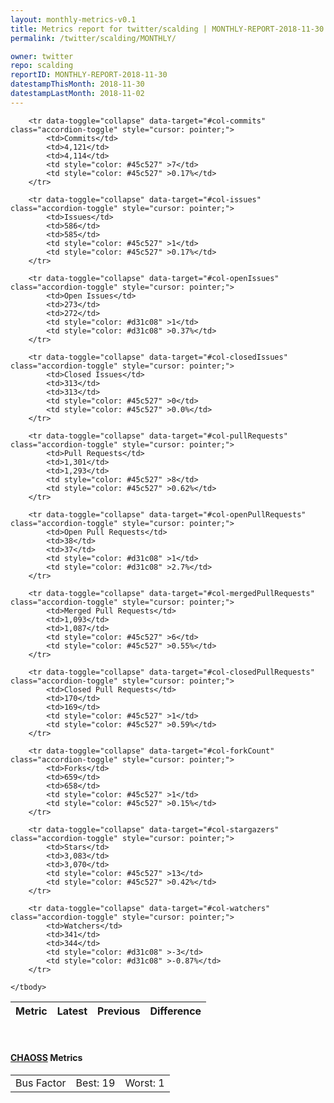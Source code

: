 ```yaml
---
layout: monthly-metrics-v0.1
title: Metrics report for twitter/scalding | MONTHLY-REPORT-2018-11-30 | 2018-11-30
permalink: /twitter/scalding/MONTHLY/

owner: twitter
repo: scalding
reportID: MONTHLY-REPORT-2018-11-30
datestampThisMonth: 2018-11-30
datestampLastMonth: 2018-11-02
---
```



<table class="table table-condensed" style="border-collapse:collapse;">
    <thead>
    <tr>
        <th>Metric</th>
        <th>Latest</th>
        <th>Previous</th>
        <th colspan="2" style="text-align: center;">Difference</th>
    </tr>
    </thead>
    <tbody>

        <tr data-toggle="collapse" data-target="#col-commits" class="accordion-toggle" style="cursor: pointer;">
            <td>Commits</td>
            <td>4,121</td>
            <td>4,114</td>
            <td style="color: #45c527" >7</td>
            <td style="color: #45c527" >0.17%</td>
        </tr>
        
        <tr data-toggle="collapse" data-target="#col-issues" class="accordion-toggle" style="cursor: pointer;">
            <td>Issues</td>
            <td>586</td>
            <td>585</td>
            <td style="color: #45c527" >1</td>
            <td style="color: #45c527" >0.17%</td>
        </tr>
        
        <tr data-toggle="collapse" data-target="#col-openIssues" class="accordion-toggle" style="cursor: pointer;">
            <td>Open Issues</td>
            <td>273</td>
            <td>272</td>
            <td style="color: #d31c08" >1</td>
            <td style="color: #d31c08" >0.37%</td>
        </tr>
        
        <tr data-toggle="collapse" data-target="#col-closedIssues" class="accordion-toggle" style="cursor: pointer;">
            <td>Closed Issues</td>
            <td>313</td>
            <td>313</td>
            <td style="color: #45c527" >0</td>
            <td style="color: #45c527" >0.0%</td>
        </tr>
        
        <tr data-toggle="collapse" data-target="#col-pullRequests" class="accordion-toggle" style="cursor: pointer;">
            <td>Pull Requests</td>
            <td>1,301</td>
            <td>1,293</td>
            <td style="color: #45c527" >8</td>
            <td style="color: #45c527" >0.62%</td>
        </tr>
        
        <tr data-toggle="collapse" data-target="#col-openPullRequests" class="accordion-toggle" style="cursor: pointer;">
            <td>Open Pull Requests</td>
            <td>38</td>
            <td>37</td>
            <td style="color: #d31c08" >1</td>
            <td style="color: #d31c08" >2.7%</td>
        </tr>
        
        <tr data-toggle="collapse" data-target="#col-mergedPullRequests" class="accordion-toggle" style="cursor: pointer;">
            <td>Merged Pull Requests</td>
            <td>1,093</td>
            <td>1,087</td>
            <td style="color: #45c527" >6</td>
            <td style="color: #45c527" >0.55%</td>
        </tr>
        
        <tr data-toggle="collapse" data-target="#col-closedPullRequests" class="accordion-toggle" style="cursor: pointer;">
            <td>Closed Pull Requests</td>
            <td>170</td>
            <td>169</td>
            <td style="color: #45c527" >1</td>
            <td style="color: #45c527" >0.59%</td>
        </tr>
        
        <tr data-toggle="collapse" data-target="#col-forkCount" class="accordion-toggle" style="cursor: pointer;">
            <td>Forks</td>
            <td>659</td>
            <td>658</td>
            <td style="color: #45c527" >1</td>
            <td style="color: #45c527" >0.15%</td>
        </tr>
        
        <tr data-toggle="collapse" data-target="#col-stargazers" class="accordion-toggle" style="cursor: pointer;">
            <td>Stars</td>
            <td>3,083</td>
            <td>3,070</td>
            <td style="color: #45c527" >13</td>
            <td style="color: #45c527" >0.42%</td>
        </tr>
        
        <tr data-toggle="collapse" data-target="#col-watchers" class="accordion-toggle" style="cursor: pointer;">
            <td>Watchers</td>
            <td>341</td>
            <td>344</td>
            <td style="color: #d31c08" >-3</td>
            <td style="color: #d31c08" >-0.87%</td>
        </tr>
        
    </tbody>
</table>
<br>
<h4><a target="_blank" href="https://chaoss.community/">CHAOSS</a> Metrics</h4>

<table class="table table-condensed" style="border-collapse:collapse;">
    <tbody>
        <td>Bus Factor</td>
        <td>Best: 19</td>
        <td>Worst: 1</td>
    </tbody>
</table>
